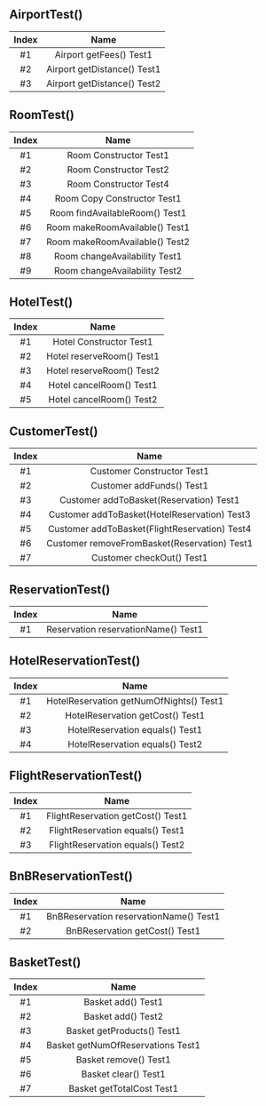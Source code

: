 ## AirportTest()

| Index | Name | 
| :---: | :---: |
| #1 | Airport getFees() Test1 | 
| #2 | Airport getDistance() Test1 | 
| #3 | Airport getDistance() Test2 |

## RoomTest()

| Index | Name | 
| :---: | :---: |
| #1 | Room Constructor Test1 |
| #2 | Room Constructor Test2 |
| #3 | Room Constructor Test4 | 
| #4 | Room Copy Constructor Test1 |
| #5 | Room findAvailableRoom() Test1 | 
| #6 | Room makeRoomAvailable() Test1 | 
| #7 | Room makeRoomAvailable() Test2 | 
| #8 | Room changeAvailability Test1| 
| #9 | Room changeAvailability Test2| 


## HotelTest()

| Index | Name |
| :---: | :---: | 
| #1 | Hotel Constructor Test1 |
| #2 | Hotel reserveRoom() Test1 | 
| #3 | Hotel reserveRoom() Test2 | 
| #4 | Hotel cancelRoom() Test1 | 
| #5 | Hotel cancelRoom() Test2 | 

## CustomerTest()

| Index | Name |
| :---: | :---: | 
| #1 | Customer Constructor Test1 |
| #2 | Customer addFunds() Test1 | 
| #3 | Customer addToBasket(Reservation) Test1 | 
| #4 | Customer addToBasket(HotelReservation) Test3 | 
| #5 | Customer addToBasket(FlightReservation) Test4 | 
| #6 | Customer removeFromBasket(Reservation) Test1 | 
| #7 | Customer checkOut() Test1 | 

## ReservationTest()

| Index | Name |
| :---: | :---: | 
| #1 | Reservation reservationName() Test1 |

## HotelReservationTest()

| Index | Name |
| :---: | :---: | 
| #1 | HotelReservation getNumOfNights() Test1 |
| #2 | HotelReservation getCost() Test1 | 
| #3 | HotelReservation equals() Test1 | 
| #4 | HotelReservation equals() Test2 | 

## FlightReservationTest()

| Index | Name |
| :---: | :---: | 
| #1 | FlightReservation getCost() Test1 |
| #2 | FlightReservation equals() Test1 | 
| #3 | FlightReservation equals() Test2 | 

## BnBReservationTest()

| Index | Name |
| :---: | :---: | 
| #1 | BnBReservation reservationName() Test1 |
| #2 | BnBReservation getCost() Test1 | 

## BasketTest()

| Index | Name |
| :---: | :---: | 
| #1 | Basket add() Test1 |
| #2 | Basket add() Test2 | 
| #3 | Basket getProducts() Test1 | 
| #4 | Basket getNumOfReservations Test1 | 
| #5 | Basket remove() Test1 | 
| #6 | Basket clear() Test1 | 
| #7 | Basket getTotalCost Test1 | 
